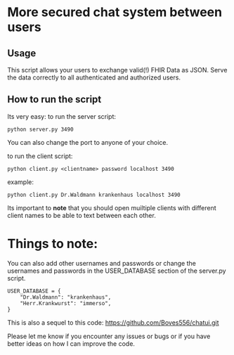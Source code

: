 # More secured chat system between users
## Usage
This script allows your users to exchange valid(!) FHIR Data as JSON. Serve the data correctly to all authenticated and authorized users.

## How to run the script
Its very easy:
to run the server script:
```
python server.py 3490
```
You can also change the port to anyone of your choice.

to run the client script:
```
python client.py <clientname> password localhost 3490
```
example:
```
python client.py Dr.Waldmann krankenhaus localhost 3490
```
Its important to **note** that you should open muiltiple clients with different client names to be able to text between each other.

# Things to note:
You can also add other usernames and passwords or change the usernames and passwords in the USER_DATABASE section of the server.py script.
```
USER_DATABASE = {
    "Dr.Waldmann": "krankenhaus",
    "Herr.Krankwurst": "immerso",
}
```

This is also a sequel to this code: https://github.com/Boves556/chatui.git 

Please let me know if you encounter any issues or bugs or if you have better ideas on how I can improve the code.
